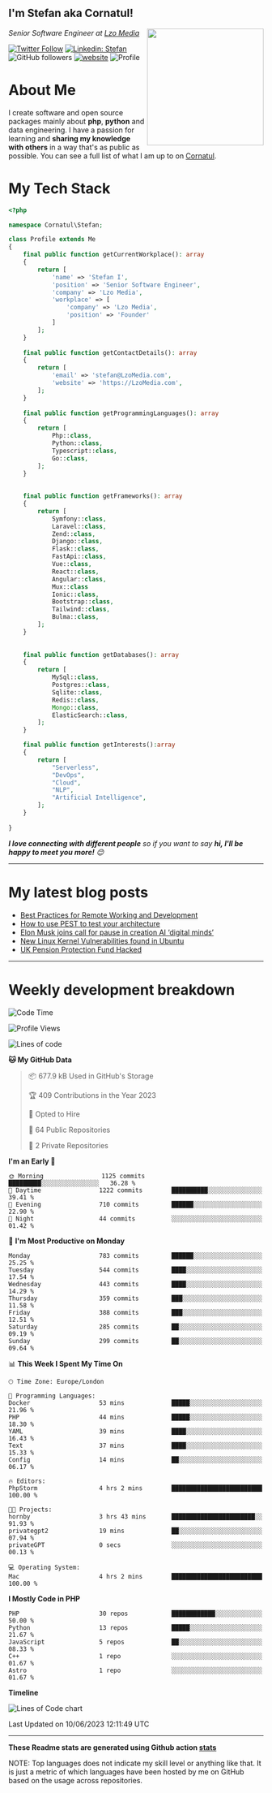 <h2>I'm Stefan aka Cornatul! </h2>
<img align='right' src="https://i.giphy.com/media/YePKU8cVoIF3afvi8s/giphy.webp" width="230">
<p><em>Senior Software Engineer at <a href="https:/lzomedia.com/">Lzo Media
</a>
</em></p>

[![Twitter Follow](https://img.shields.io/twitter/follow/cornatul?label=Follow)](https://twitter.com/intent/follow?screen_name=cornatul)
[![Linkedin: Stefan](https://img.shields.io/badge/cornatul-blue?style=flat-square&logo=Linkedin&logoColor=white&link=https://www.linkedin.com/in/cornatul/)](https://www.linkedin.com/in/cornatul/)
![GitHub followers](https://img.shields.io/github/followers/cornatul?label=Follow&style=social)
[![website](https://img.shields.io/badge/Website-46a2f1.svg?&style=flat-square&logo=Google-Chrome&logoColor=white&link=https://cornatul.com/)](https://cornatul.com/)
![Profile](https://visitor-badge.glitch.me/badge?page_id=cornatul.cornatul)



# About Me
I create software and open source packages mainly about **php**, **python** and data engineering. 
I have a passion for learning and **sharing my knowledge with others** in a way that's as public as possible. 
You can see a full list of what I am up to on [Cornatul](https://lzomedia.com).


# My Tech Stack

```php
<?php

namespace Cornatul\Stefan;

class Profile extends Me
{
    final public function getCurrentWorkplace(): array
    {
        return [
            'name' => 'Stefan I',
            'position' => 'Senior Software Engineer',
            'company' => 'Lzo Media',
            'workplace' => [
                'company' => 'Lzo Media',
                'position' => 'Founder'         
            ]
        ];
    }
    
    final public function getContactDetails(): array
    {
        return [
            'email' => 'stefan@LzoMedia.com',
            'website' => 'https://LzoMedia.com',
        ];
    }
    
    final public function getProgrammingLanguages(): array
    {
        return [
            Php::class,
            Python::class,
            Typescript::class,
            Go::class,
        ];
    }
    
    
    final public function getFrameworks(): array
    {
        return [
            Symfony::class,
            Laravel::class,
            Zend::class,
            Django::class,
            Flask::class,
            FastApi::class,
            Vue::class,
            React::class,
            Angular::class,
            Mux::class
            Ionic::class,
            Bootstrap::class,
            Tailwind::class,
            Bulma::class,
        ];
    }
    
    
    final public function getDatabases(): array
    {
        return [
            MySql::class,
            Postgres::class,
            Sqlite::class,
            Redis::class,
            Mongo::class,
            ElasticSearch::class,
        ];
    }

    final public function getInterests():array
    {
        return [
            "Serverless",
            "DevOps",
            "Cloud",
            "NLP",
            "Artificial Intelligence",
        ];
    }
   
}
```
 <em><b>I love connecting with different people</b> so if you want to say <b>hi, I'll be happy to meet you more!</b> 😊</em>

---
# My latest blog posts
<!-- BLOG-POST-LIST:START -->
- [Best Practices for Remote Working and Development](https://lzomedia.com/best-practices-for-remote-working-and-development/)
- [How to use PEST to test your architecture](https://lzomedia.com/how-to-use-pest-to-test-your-architecture/)
- [Elon Musk joins call for pause in creation  AI ‘digital minds’](https://lzomedia.com/elon-musk-joins-call-for-pause-in-creation-ai-digital-minds/)
- [New Linux Kernel Vulnerabilities found in Ubuntu](https://lzomedia.com/linux-kernel-vulnerabilities-in-ubuntu/)
- [UK Pension Protection Fund Hacked](https://lzomedia.com/uk-pension-protection-fund-hacked/)
<!-- BLOG-POST-LIST:END -->

---
# Weekly development breakdown
<!--START_SECTION:waka-->
![Code Time](http://img.shields.io/badge/Code%20Time-191%20hrs%2031%20mins-blue)

![Profile Views](http://img.shields.io/badge/Profile%20Views-0-blue)

![Lines of code](https://img.shields.io/badge/From%20Hello%20World%20I%27ve%20Written-16.9%20million%20lines%20of%20code-blue)

**🐱 My GitHub Data** 

> 📦 677.9 kB Used in GitHub's Storage 
 > 
> 🏆 409 Contributions in the Year 2023
 > 
> 💼 Opted to Hire
 > 
> 📜 64 Public Repositories 
 > 
> 🔑 2 Private Repositories 
 > 
**I'm an Early 🐤** 

```text
🌞 Morning                1125 commits        █████████░░░░░░░░░░░░░░░░   36.28 % 
🌆 Daytime                1222 commits        ██████████░░░░░░░░░░░░░░░   39.41 % 
🌃 Evening                710 commits         ██████░░░░░░░░░░░░░░░░░░░   22.90 % 
🌙 Night                  44 commits          ░░░░░░░░░░░░░░░░░░░░░░░░░   01.42 % 
```
📅 **I'm Most Productive on Monday** 

```text
Monday                   783 commits         ██████░░░░░░░░░░░░░░░░░░░   25.25 % 
Tuesday                  544 commits         ████░░░░░░░░░░░░░░░░░░░░░   17.54 % 
Wednesday                443 commits         ████░░░░░░░░░░░░░░░░░░░░░   14.29 % 
Thursday                 359 commits         ███░░░░░░░░░░░░░░░░░░░░░░   11.58 % 
Friday                   388 commits         ███░░░░░░░░░░░░░░░░░░░░░░   12.51 % 
Saturday                 285 commits         ██░░░░░░░░░░░░░░░░░░░░░░░   09.19 % 
Sunday                   299 commits         ██░░░░░░░░░░░░░░░░░░░░░░░   09.64 % 
```


📊 **This Week I Spent My Time On** 

```text
🕑︎ Time Zone: Europe/London

💬 Programming Languages: 
Docker                   53 mins             █████░░░░░░░░░░░░░░░░░░░░   21.96 % 
PHP                      44 mins             █████░░░░░░░░░░░░░░░░░░░░   18.30 % 
YAML                     39 mins             ████░░░░░░░░░░░░░░░░░░░░░   16.43 % 
Text                     37 mins             ████░░░░░░░░░░░░░░░░░░░░░   15.33 % 
Config                   14 mins             ██░░░░░░░░░░░░░░░░░░░░░░░   06.17 % 

🔥 Editors: 
PhpStorm                 4 hrs 2 mins        █████████████████████████   100.00 % 

🐱‍💻 Projects: 
hornby                   3 hrs 43 mins       ███████████████████████░░   91.93 % 
privategpt2              19 mins             ██░░░░░░░░░░░░░░░░░░░░░░░   07.94 % 
privateGPT               0 secs              ░░░░░░░░░░░░░░░░░░░░░░░░░   00.13 % 

💻 Operating System: 
Mac                      4 hrs 2 mins        █████████████████████████   100.00 % 
```

**I Mostly Code in PHP** 

```text
PHP                      30 repos            ████████████░░░░░░░░░░░░░   50.00 % 
Python                   13 repos            █████░░░░░░░░░░░░░░░░░░░░   21.67 % 
JavaScript               5 repos             ██░░░░░░░░░░░░░░░░░░░░░░░   08.33 % 
C++                      1 repo              ░░░░░░░░░░░░░░░░░░░░░░░░░   01.67 % 
Astro                    1 repo              ░░░░░░░░░░░░░░░░░░░░░░░░░   01.67 % 
```



**Timeline**

![Lines of Code chart](https://raw.githubusercontent.com/Cornatul/Cornatul/master/assets/bar_graph.png)


 Last Updated on 10/06/2023 12:11:49 UTC
<!--END_SECTION:waka-->


---


**These Readme stats are generated using Github action [stats](https://github.com/cornatul/stats)**

NOTE: Top languages does not indicate my skill level or anything like that. 
It is just a metric of which languages have been hosted by me on GitHub based on the usage across repositories. 
